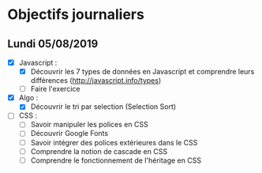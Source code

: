 # Objectifs journaliers

## Lundi 05/08/2019


* [x] Javascript :
  * [x] Découvrir les 7 types de données en Javascript et comprendre leurs différences (http://javascript.info/types)
  * [ ] Faire l'exercice

* [x] Algo : 
  * [x] Découvrir le tri par selection (Selection Sort)

* [ ] CSS : 
  * [ ] Savoir manipuler les polices en CSS
  * [ ] Découvrir Google Fonts
  * [ ] Savoir intégrer des polices extérieures dans le CSS
  * [ ] Comprendre la notion de cascade en CSS
  * [ ] Comprendre le fonctionnement de l'héritage en CSS
